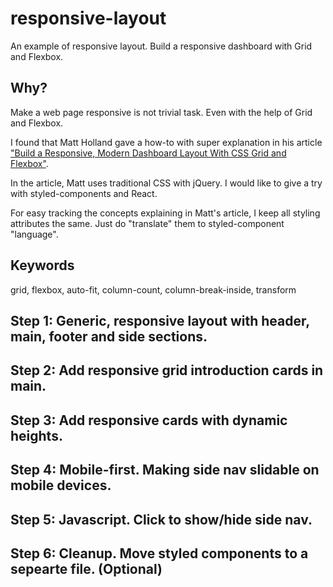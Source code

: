 # responsive-layout
An example of responsive layout. Build a responsive dashboard with Grid and Flexbox.
## Why?
Make a web page responsive is not trivial task. Even with the help of Grid and Flexbox.

I found that Matt Holland gave a how-to with super explanation in his article ["Build a Responsive, Modern Dashboard Layout With CSS Grid and Flexbox"](https://medium.com/better-programming/build-a-responsive-modern-dashboard-layout-with-css-grid-and-flexbox-bd343776a97e).

In the article, Matt uses traditional CSS with jQuery. I would like to give a try with styled-components and React.

For easy tracking the concepts explaining in Matt's article, I keep all styling attributes the same. Just do "translate" them to styled-component "language".

## Keywords
grid, flexbox, auto-fit, column-count, column-break-inside, transform

## Step 1: Generic, responsive layout with header, main, footer and side sections.

## Step 2: Add responsive grid introduction cards in main.

## Step 3: Add responsive cards with dynamic heights.

## Step 4: Mobile-first. Making side nav slidable on mobile devices.

## Step 5: Javascript. Click to show/hide side nav.

## Step 6: Cleanup. Move styled components to a sepearte file. (Optional)
